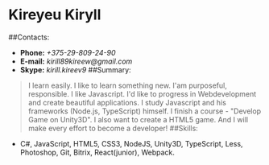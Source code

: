 # Kireyeu Kiryll
##Contacts:
* **Phone:** _+375-29-809-24-90_
* **E-mail:** _kirill89kireew@gmail.com_
* **Skype:** _kirill.kireev9_
##Summary:
> I learn easily. I like to learn something new. I'am purposeful, responsible. I like Javascript. I'd like to progress in Webdevelopment and create beautiful applications. I study Javascript and his frameworks (Node.js, TypeScript) himself. I finish a course - "Develop Game on Unity3D". I also want to create a HTML5 game. And I will make every effort to become a developer!
##Skills:
* C#, JavaScript, HTML5, CSS3, NodeJS, Unity3D, TypeScript, Less, Photoshop, Git, Bitrix, React(junior), Webpack.